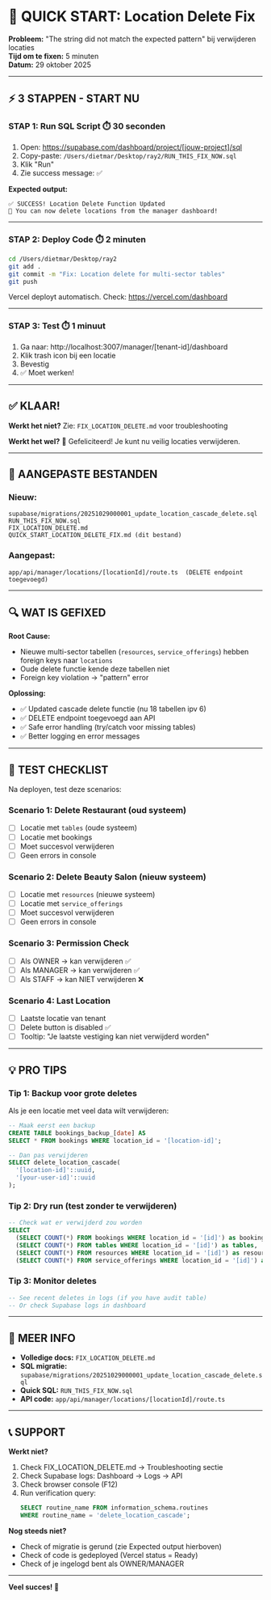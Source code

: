 # 🚀 QUICK START: Location Delete Fix

**Probleem:** "The string did not match the expected pattern" bij verwijderen locaties  
**Tijd om te fixen:** 5 minuten  
**Datum:** 29 oktober 2025

---

## ⚡ 3 STAPPEN - START NU

### **STAP 1: Run SQL Script** ⏱️ 30 seconden

1. Open: https://supabase.com/dashboard/project/[jouw-project]/sql
2. Copy-paste: `/Users/dietmar/Desktop/ray2/RUN_THIS_FIX_NOW.sql`
3. Klik "Run"
4. Zie success message: ✅

**Expected output:**
```
✅ SUCCESS! Location Delete Function Updated
🎉 You can now delete locations from the manager dashboard!
```

---

### **STAP 2: Deploy Code** ⏱️ 2 minuten

```bash
cd /Users/dietmar/Desktop/ray2
git add .
git commit -m "Fix: Location delete for multi-sector tables"
git push
```

Vercel deployt automatisch. Check: https://vercel.com/dashboard

---

### **STAP 3: Test** ⏱️ 1 minuut

1. Ga naar: http://localhost:3007/manager/[tenant-id]/dashboard
2. Klik trash icon bij een locatie
3. Bevestig
4. ✅ Moet werken!

---

## ✅ KLAAR!

**Werkt het niet?** Zie: `FIX_LOCATION_DELETE.md` voor troubleshooting

**Werkt het wel?** 🎉 Gefeliciteerd! Je kunt nu veilig locaties verwijderen.

---

## 📁 AANGEPASTE BESTANDEN

### **Nieuw:**
```
supabase/migrations/20251029000001_update_location_cascade_delete.sql
RUN_THIS_FIX_NOW.sql
FIX_LOCATION_DELETE.md
QUICK_START_LOCATION_DELETE_FIX.md (dit bestand)
```

### **Aangepast:**
```
app/api/manager/locations/[locationId]/route.ts  (DELETE endpoint toegevoegd)
```

---

## 🔍 WAT IS GEFIXED

**Root Cause:**
- Nieuwe multi-sector tabellen (`resources`, `service_offerings`) hebben foreign keys naar `locations`
- Oude delete functie kende deze tabellen niet
- Foreign key violation → "pattern" error

**Oplossing:**
- ✅ Updated cascade delete functie (nu 18 tabellen ipv 6)
- ✅ DELETE endpoint toegevoegd aan API
- ✅ Safe error handling (try/catch voor missing tables)
- ✅ Better logging en error messages

---

## 🎯 TEST CHECKLIST

Na deployen, test deze scenarios:

### **Scenario 1: Delete Restaurant (oud systeem)**
- [ ] Locatie met `tables` (oude systeem)
- [ ] Locatie met bookings
- [ ] Moet succesvol verwijderen
- [ ] Geen errors in console

### **Scenario 2: Delete Beauty Salon (nieuw systeem)**
- [ ] Locatie met `resources` (nieuwe systeem)
- [ ] Locatie met `service_offerings`
- [ ] Moet succesvol verwijderen
- [ ] Geen errors in console

### **Scenario 3: Permission Check**
- [ ] Als OWNER → kan verwijderen ✅
- [ ] Als MANAGER → kan verwijderen ✅
- [ ] Als STAFF → kan NIET verwijderen ❌

### **Scenario 4: Last Location**
- [ ] Laatste locatie van tenant
- [ ] Delete button is disabled ✅
- [ ] Tooltip: "Je laatste vestiging kan niet verwijderd worden"

---

## 💡 PRO TIPS

### **Tip 1: Backup voor grote deletes**
Als je een locatie met veel data wilt verwijderen:

```sql
-- Maak eerst een backup
CREATE TABLE bookings_backup_[date] AS 
SELECT * FROM bookings WHERE location_id = '[location-id]';

-- Dan pas verwijderen
SELECT delete_location_cascade(
  '[location-id]'::uuid,
  '[your-user-id]'::uuid
);
```

### **Tip 2: Dry run (test zonder te verwijderen)**
```sql
-- Check wat er verwijderd zou worden
SELECT 
  (SELECT COUNT(*) FROM bookings WHERE location_id = '[id]') as bookings,
  (SELECT COUNT(*) FROM tables WHERE location_id = '[id]') as tables,
  (SELECT COUNT(*) FROM resources WHERE location_id = '[id]') as resources,
  (SELECT COUNT(*) FROM service_offerings WHERE location_id = '[id]') as services;
```

### **Tip 3: Monitor deletes**
```sql
-- See recent deletes in logs (if you have audit table)
-- Or check Supabase logs in dashboard
```

---

## 🔗 MEER INFO

- **Volledige docs:** `FIX_LOCATION_DELETE.md`
- **SQL migratie:** `supabase/migrations/20251029000001_update_location_cascade_delete.sql`
- **Quick SQL:** `RUN_THIS_FIX_NOW.sql`
- **API code:** `app/api/manager/locations/[locationId]/route.ts`

---

## 📞 SUPPORT

**Werkt niet?**

1. Check FIX_LOCATION_DELETE.md → Troubleshooting sectie
2. Check Supabase logs: Dashboard → Logs → API
3. Check browser console (F12)
4. Run verification query:
   ```sql
   SELECT routine_name FROM information_schema.routines 
   WHERE routine_name = 'delete_location_cascade';
   ```

**Nog steeds niet?**
- Check of migratie is gerund (zie Expected output hierboven)
- Check of code is gedeployed (Vercel status = Ready)
- Check of je ingelogd bent als OWNER/MANAGER

---

**Veel succes! 🚀**

